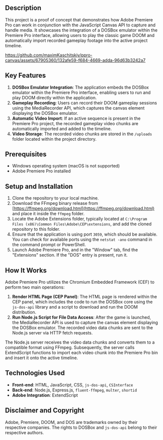 
## Description

This project is a proof of concept that demonstrates how Adobe Premiere Pro can work in conjunction with the JavaScript Canvas API to capture and handle media. It showcases the integration of a DOSBox emulator within the Premiere Pro interface, allowing users to play the classic game DOOM and automatically import recorded gameplay footage into the active project timeline.

https://github.com/maximKaschitskiy/ppro-canvas/assets/67905360/132afe59-f684-4669-adda-96d63b3242a7

## Key Features

1.  **DOSBox Emulator Integration**: The application embeds the DOSBox emulator within the Premiere Pro interface, enabling users to run and play DOOM directly within the application.
2.  **Gameplay Recording**: Users can record their DOOM gameplay sessions using the MediaRecorder API, which captures the canvas element displaying the DOSBox emulator.
3.  **Automatic Video Import**: If an active sequence is present in the Premiere Pro project, the recorded gameplay video chunks are automatically imported and added to the timeline.
4.  **Video Storage**: The recorded video chunks are stored in the `/uploads` folder located within the project directory.

## Prerequisites

-   Windows operating system (macOS is not supported)
-   Adobe Premiere Pro installed

## Setup and Installation

1.  Clone the repository to your local machine.
2.  Download the FFmpeg binary release from [https://ffmpeg.org/download.html](https://ffmpeg.org/download.html) and place it inside the `ffmpeg` folder.
3.  Locate the Adobe Extensions folder, typically located at `C:\Program Files (x86)\Common Files\Adobe\CEP\extensions`, and add the cloned repository to this folder.
4.  Ensure that the application is using port `3059`, which should be available. You can check for available ports using the `netstat -ano` command in the command prompt or PowerShell.
5.  Launch Adobe Premiere Pro, and in the "Window" tab, find the "Extensions" section. If the "DOS" entry is present, run it.

## How It Works

Adobe Premiere Pro utilizes the Chromium Embedded Framework (CEF) to perform two main operations:

1.  **Render HTML Page (CEP Panel)**: The HTML page is rendered within the CEP panel, which includes the code to run the DOSBox core using the `js-dos-api` library and a script to download and run the DOOM distribution.
2.  **Run Node.js Script for File Data Access**: After the game is launched, the MediaRecorder API is used to capture the canvas element displaying the DOSBox emulator. The recorded video data chunks are sent to the Node.js server via HTTP fetch requests.

The Node.js server receives the video data chunks and converts them to a compatible format using FFmpeg. Subsequently, the server calls ExtendScript functions to import each video chunk into the Premiere Pro bin and insert it onto the active timeline.

## Technologies Used

-   **Front-end**: HTML, JavaScript, CSS, `js-dos-api`, `CSInterface`
-   **Back-end**: Node.js, Express.js, `fluent-ffmpeg`, `multer`, `shortid`
-   **Adobe Integration**: ExtendScript

## Disclaimer and Copyright

Adobe, Premiere, DOOM, and DOS are trademarks owned by their respective companies. The rights to DOSBox and `js-dos-api` belong to their respective authors.
